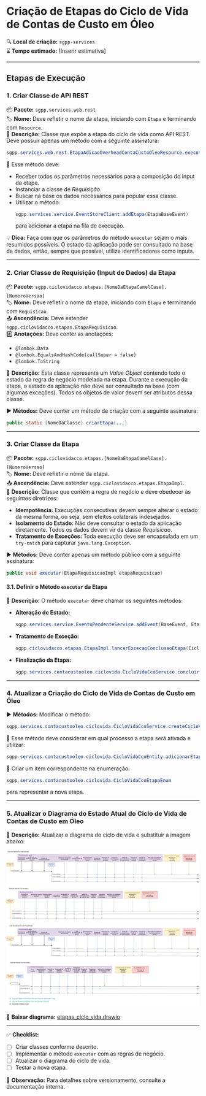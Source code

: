 # Criação de Etapas do Ciclo de Vida de Contas de Custo em Óleo

🔍️ **Local de criação:** `sgpp-services`  
⌛️ **Tempo estimado:** [Inserir estimativa]

---

## Etapas de Execução

### 1. Criar Classe de API REST

📦️ **Pacote:** `sgpp.services.web.rest`  
🏷️ **Nome:** Deve refletir o nome da etapa, iniciando com `Etapa` e terminando com `Resource`.  
📄 **Descrição:** Classe que expõe a etapa do ciclo de vida como API REST. Deve possuir apenas um método com a seguinte assinatura:

```java
sgpp.services.web.rest.EtapaAdicaoOverheadContaCustoOleoResource.executar(...)
```

🔹 Esse método deve:
- Receber todos os parâmetros necessários para a composição do input da etapa.
- Instanciar a classe de _Requisição_.
- Buscar na base os dados necessários para popular essa classe.
- Utilizar o método:
  ```java
  sgpp.services.service.EventStoreClient.addEtapa(EtapaBaseEvent)
  ```
  para adicionar a etapa na fila de execução.

💡 **Dica:** Faça com que os parâmetros do método `executar` sejam o mais resumidos possíveis. O estado da aplicação pode ser consultado na base de dados, então, sempre que possível, utilize identificadores como inputs.

---

### 2. Criar Classe de Requisição (Input de Dados) da Etapa

📦️ **Pacote:** `sgpp.ciclovidacco.etapas.[NomeDaEtapaCamelCase].[NumeroVersao]`  
🏷️ **Nome:** Deve refletir o nome da etapa, iniciando com `Etapa` e terminando com `Requisicao`.  
📤️ **Ascendência:** Deve estender `sgpp.ciclovidacco.etapas.EtapaRequisicao`.  
#️⃣ **Anotações:** Deve conter as anotações:
  - `@lombok.Data`
  - `@lombok.EqualsAndHashCode(callSuper = false)`
  - `@lombok.ToString`
  
📄 **Descrição:** Esta classe representa um _Value Object_ contendo todo o estado da regra de negócio modelada na etapa. Durante a execução da etapa, o estado da aplicação não deve ser consultado na base (com algumas exceções). Todos os objetos de valor devem ser atributos dessa classe.

▶️ **Métodos:** Deve conter um método de criação com a seguinte assinatura:

```java
public static [NomeDaClasse] criarEtapa(...)
```

---

### 3. Criar Classe da Etapa

📦️ **Pacote:** `sgpp.ciclovidacco.etapas.[NomeDaEtapaCamelCase].[NumeroVersao]`  
🏷️ **Nome:** Deve refletir o nome da etapa.  
📤️ **Ascendência:** Deve estender `sgpp.ciclovidacco.etapas.EtapaImpl`.  
📄 **Descrição:** Classe que contém a regra de negócio e deve obedecer às seguintes diretrizes:
- **Idempotência:** Execuções consecutivas devem sempre alterar o estado da mesma forma, ou seja, sem efeitos colaterais indesejados.
- **Isolamento do Estado:** Não deve consultar o estado da aplicação diretamente. Todos os dados devem vir da classe _Requisicao_.
- **Tratamento de Exceções:** Toda execução deve ser encapsulada em um `try-catch` para capturar `java.lang.Exception`.

▶️ **Métodos:** Deve conter apenas um método público com a seguinte assinatura:

```java
public void executar(EtapaRequisicaoImpl etapaRequisicao)
```

#### 3.1. Definir o Método `executar` da Etapa

📄 **Descrição:** O método `executar` deve chamar os seguintes métodos:

- **Alteração de Estado:**
  ```java
  sgpp.services.service.EventoPendenteService.addEvent(BaseEvent, EtapaRequisicao)
  ```
  
- **Tratamento de Exceção:**
  ```java
  sgpp.ciclovidacco.etapas.EtapaImpl.lancarExcecaoConclusaoEtapa(CicloVidaCcoService, EtapaRequisicaoImpl, Exception)
  ```
  
- **Finalização da Etapa:**
  ```java
  sgpp.services.contacustooleo.ciclovida.CicloVidaCcoService.concluirEtapa(EtapaBaseEvent)
  ```

---

### 4. Atualizar a Criação do Ciclo de Vida de Contas de Custo em Óleo

▶️ **Métodos:** Modificar o método:

```java
sgpp.services.contacustooleo.ciclovida.CicloVidaCcoService.createCicloVidaDefault(FaseRemessaEnum, String, boolean iniciadoEmFaseRecursiva)
```

🔹 Esse método deve considerar em qual processo a etapa será ativada e utilizar:

```java
sgpp.services.contacustooleo.ciclovida.CicloVidaCcoEntity.adicionarEtapaNoFim(CicloVidaCcoEtapaEnum, CicloVidaCcoEtapaVersaoLogicaEnum, CicloVidaCcoEtapaVersaoRequisicaoEnum)
```

🔹 Criar um item correspondente na enumeração:

```java
sgpp.services.contacustooleo.ciclovida.CicloVidaCcoEtapaEnum
```

para representar a nova etapa.

---

### 5. Atualizar o Diagrama do Estado Atual do Ciclo de Vida de Contas de Custo em Óleo

📄 **Descrição:** Atualizar o diagrama do ciclo de vida e substituir a imagem abaixo:

![Etapas](img/etapas_ciclo_vida_v4.png)

🔗 **Baixar diagrama:** [etapas_ciclo_vida.drawio](img/etapas_ciclo_vida.drawio)

---

✅ **Checklist:**
- [ ] Criar classes conforme descrito.
- [ ] Implementar o método `executar` com as regras de negócio.
- [ ] Atualizar o diagrama do ciclo de vida.
- [ ] Testar a nova etapa.

📌 **Observação:** Para detalhes sobre versionamento, consulte a documentação interna.

